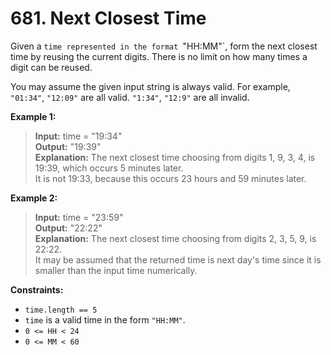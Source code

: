 # 681. Next Closest Time

Given a `time represented in the format `"HH:MM"`, form the next closest time by reusing the current digits. There is no limit on how many times a digit can be reused.

You may assume the given input string is always valid. For example, `"01:34"`, `"12:09"` are all valid. `"1:34"`, `"12:9"` are all invalid.

**Example 1:**

> **Input:** time = "19:34"<br>
  **Output:** "19:39"<br>
  **Explanation:** The next closest time choosing from digits 1, 9, 3, 4, is 19:39, which occurs 5 minutes later.<br>
  It is not 19:33, because this occurs 23 hours and 59 minutes later.

**Example 2:**

> **Input:** time = "23:59"<br>
  **Output:** "22:22"<br>
  **Explanation:** The next closest time choosing from digits 2, 3, 5, 9, is 22:22.<br>
  It may be assumed that the returned time is next day's time since it is smaller than the input time numerically.

**Constraints:**

- `time.length == 5`
- `time` is a valid time in the form `"HH:MM"`.
- `0 <= HH < 24`
- `0 <= MM < 60`
